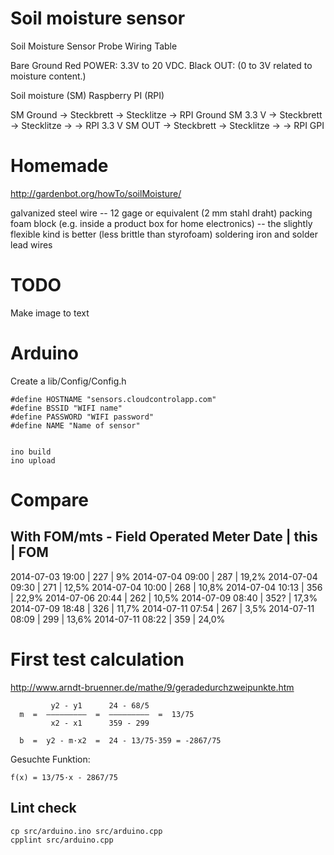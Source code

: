 Soil moisture sensor
=========

Soil Moisture Sensor Probe Wiring Table

Bare    Ground
Red     POWER:  3.3V to 20 VDC.
Black   OUT: (0 to 3V related  to moisture content.)


Soil moisture (SM)
Raspberry PI (RPI)

SM Ground -> Steckbrett -> Stecklitze -> RPI Ground
SM 3.3 V -> Steckbrett -> Stecklitze -> -> RPI 3.3 V
SM OUT -> Steckbrett -> Stecklitze -> -> RPI GPI


Homemade
========

http://gardenbot.org/howTo/soilMoisture/

galvanized steel wire -- 12 gage or equivalent (2 mm stahl draht)
packing foam block (e.g. inside a product box for home electronics) -- the slightly flexible kind is better (less brittle than styrofoam)
soldering iron and solder
lead wires



TODO
=====
Make image to text


Arduino
=====

Create a lib/Config/Config.h

    #define HOSTNAME "sensors.cloudcontrolapp.com"
    #define BSSID "WIFI name"
    #define PASSWORD "WIFI password"
    #define NAME "Name of sensor"


    ino build
    ino upload


Compare
=====
With FOM/mts - Field Operated Meter
Date      |    this  | FOM
------------------------------
2014-07-03 19:00 |   227  | 9%
2014-07-04 09:00 |   287  | 19,2%
2014-07-04 09:30 |   271  | 12,5%
2014-07-04 10:00 |   268  | 10,8%
2014-07-04 10:13 |   356  | 22,9%
2014-07-06 20:44 |   262  | 10,5%
2014-07-09 08:40 |   352?  | 17,3%
2014-07-09 18:48 |   326  | 11,7%
2014-07-11 07:54 |   267  | 3,5%
2014-07-11 08:09 |   299  | 13,6%
2014-07-11 08:22 |   359  | 24,0%


First test calculation
====

http://www.arndt-bruenner.de/mathe/9/geradedurchzweipunkte.htm

             y2 - y1      24 - 68/5
      m  =  —————————  =  —————————  =  13/75
             x2 - x1      359 - 299

      b  =  y2 - m·x2  =  24 - 13/75·359 = -2867/75

 Gesuchte Funktion:

    f(x) = 13/75·x - 2867/75



## Lint check

```
cp src/arduino.ino src/arduino.cpp
cpplint src/arduino.cpp
```
